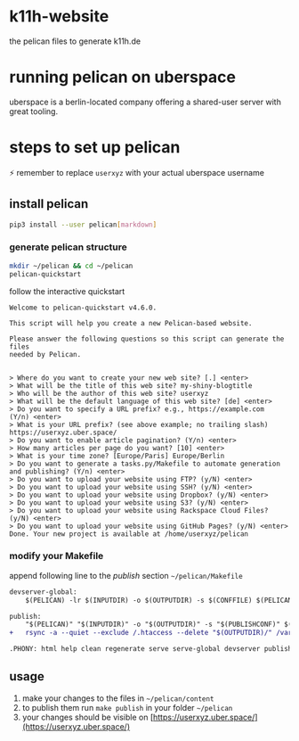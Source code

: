 # k11h-website
the pelican files to generate k11h.de 

# running pelican on uberspace

uberspace is a berlin-located company offering a shared-user server with great tooling.

# steps to set up pelican

:zap: remember to replace `userxyz` with your actual uberspace username

## install pelican 
```bash
pip3 install --user pelican[markdown]
```

### generate pelican structure
```bash
mkdir ~/pelican && cd ~/pelican
pelican-quickstart
```

follow the interactive quickstart    

```
Welcome to pelican-quickstart v4.6.0.

This script will help you create a new Pelican-based website.

Please answer the following questions so this script can generate the files
needed by Pelican.


> Where do you want to create your new web site? [.] <enter>
> What will be the title of this web site? my-shiny-blogtitle
> Who will be the author of this web site? userxyz
> What will be the default language of this web site? [de] <enter>
> Do you want to specify a URL prefix? e.g., https://example.com   (Y/n) <enter>
> What is your URL prefix? (see above example; no trailing slash) https://userxyz.uber.space/
> Do you want to enable article pagination? (Y/n) <enter>
> How many articles per page do you want? [10] <enter>
> What is your time zone? [Europe/Paris] Europe/Berlin
> Do you want to generate a tasks.py/Makefile to automate generation and publishing? (Y/n) <enter>
> Do you want to upload your website using FTP? (y/N) <enter>
> Do you want to upload your website using SSH? (y/N) <enter>
> Do you want to upload your website using Dropbox? (y/N) <enter>
> Do you want to upload your website using S3? (y/N) <enter>
> Do you want to upload your website using Rackspace Cloud Files? (y/N) <enter>
> Do you want to upload your website using GitHub Pages? (y/N) <enter>
Done. Your new project is available at /home/userxyz/pelican
```

### modify your Makefile

append following line to the *publish* section `~/pelican/Makefile`

```diff
devserver-global:
	$(PELICAN) -lr $(INPUTDIR) -o $(OUTPUTDIR) -s $(CONFFILE) $(PELICANOPTS) -b 0.0.0.0

publish:
	"$(PELICAN)" "$(INPUTDIR)" -o "$(OUTPUTDIR)" -s "$(PUBLISHCONF)" $(PELICANOPTS)
+	rsync -a --quiet --exclude /.htaccess --delete "$(OUTPUTDIR)/" /var/www/virtual/userxyz/html 

.PHONY: html help clean regenerate serve serve-global devserver publish 
```

## usage

1. make your changes to the files in `~/pelican/content`
2. to publish them run `make publish` in your folder `~/pelican`
3. your changes should be visible on [https://userxyz.uber.space/](https://userxyz.uber.space/)